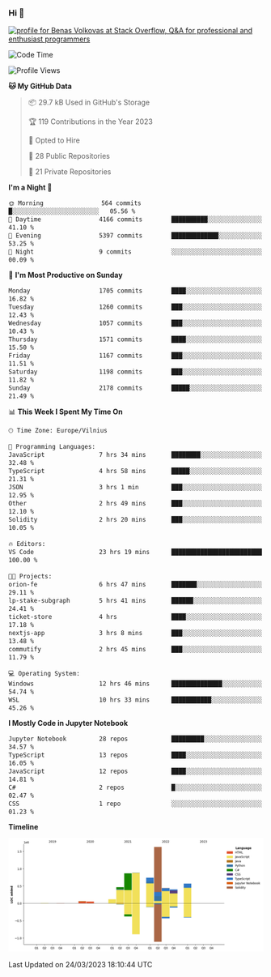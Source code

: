 ### Hi 👋
<a href="https://stackoverflow.com/users/14954249/benas-volkovas"><img src="https://stackoverflow.com/users/flair/14954249.png?theme=dark" width="208" height="58" alt="profile for Benas Volkovas at Stack Overflow, Q&amp;A for professional and enthusiast programmers" title="profile for Benas Volkovas at Stack Overflow, Q&amp;A for professional and enthusiast programmers"></a>

<!--START_SECTION:waka-->
![Code Time](http://img.shields.io/badge/Code%20Time-1%2C355%20hrs%2015%20mins-blue)

![Profile Views](http://img.shields.io/badge/Profile%20Views-0-blue)

**🐱 My GitHub Data** 

> 📦 29.7 kB Used in GitHub's Storage 
 > 
> 🏆 119 Contributions in the Year 2023
 > 
> 💼 Opted to Hire
 > 
> 📜 28 Public Repositories 
 > 
> 🔑 21 Private Repositories 
 > 
**I'm a Night 🦉** 

```text
🌞 Morning                564 commits         █░░░░░░░░░░░░░░░░░░░░░░░░   05.56 % 
🌆 Daytime                4166 commits        ██████████░░░░░░░░░░░░░░░   41.10 % 
🌃 Evening                5397 commits        █████████████░░░░░░░░░░░░   53.25 % 
🌙 Night                  9 commits           ░░░░░░░░░░░░░░░░░░░░░░░░░   00.09 % 
```
📅 **I'm Most Productive on Sunday** 

```text
Monday                   1705 commits        ████░░░░░░░░░░░░░░░░░░░░░   16.82 % 
Tuesday                  1260 commits        ███░░░░░░░░░░░░░░░░░░░░░░   12.43 % 
Wednesday                1057 commits        ███░░░░░░░░░░░░░░░░░░░░░░   10.43 % 
Thursday                 1571 commits        ████░░░░░░░░░░░░░░░░░░░░░   15.50 % 
Friday                   1167 commits        ███░░░░░░░░░░░░░░░░░░░░░░   11.51 % 
Saturday                 1198 commits        ███░░░░░░░░░░░░░░░░░░░░░░   11.82 % 
Sunday                   2178 commits        █████░░░░░░░░░░░░░░░░░░░░   21.49 % 
```


📊 **This Week I Spent My Time On** 

```text
🕑︎ Time Zone: Europe/Vilnius

💬 Programming Languages: 
JavaScript               7 hrs 34 mins       ████████░░░░░░░░░░░░░░░░░   32.48 % 
TypeScript               4 hrs 58 mins       █████░░░░░░░░░░░░░░░░░░░░   21.31 % 
JSON                     3 hrs 1 min         ███░░░░░░░░░░░░░░░░░░░░░░   12.95 % 
Other                    2 hrs 49 mins       ███░░░░░░░░░░░░░░░░░░░░░░   12.10 % 
Solidity                 2 hrs 20 mins       ███░░░░░░░░░░░░░░░░░░░░░░   10.05 % 

🔥 Editors: 
VS Code                  23 hrs 19 mins      █████████████████████████   100.00 % 

🐱‍💻 Projects: 
orion-fe                 6 hrs 47 mins       ███████░░░░░░░░░░░░░░░░░░   29.11 % 
lp-stake-subgraph        5 hrs 41 mins       ██████░░░░░░░░░░░░░░░░░░░   24.41 % 
ticket-store             4 hrs               ████░░░░░░░░░░░░░░░░░░░░░   17.18 % 
nextjs-app               3 hrs 8 mins        ███░░░░░░░░░░░░░░░░░░░░░░   13.48 % 
commutify                2 hrs 45 mins       ███░░░░░░░░░░░░░░░░░░░░░░   11.79 % 

💻 Operating System: 
Windows                  12 hrs 46 mins      ██████████████░░░░░░░░░░░   54.74 % 
WSL                      10 hrs 33 mins      ███████████░░░░░░░░░░░░░░   45.26 % 
```

**I Mostly Code in Jupyter Notebook** 

```text
Jupyter Notebook         28 repos            █████████░░░░░░░░░░░░░░░░   34.57 % 
TypeScript               13 repos            ████░░░░░░░░░░░░░░░░░░░░░   16.05 % 
JavaScript               12 repos            ████░░░░░░░░░░░░░░░░░░░░░   14.81 % 
C#                       2 repos             █░░░░░░░░░░░░░░░░░░░░░░░░   02.47 % 
CSS                      1 repo              ░░░░░░░░░░░░░░░░░░░░░░░░░   01.23 % 
```



**Timeline**

![Lines of Code chart](https://raw.githubusercontent.com/BenasVolkovas/BenasVolkovas/main/assets/bar_graph.png)


 Last Updated on 24/03/2023 18:10:44 UTC
<!--END_SECTION:waka-->
